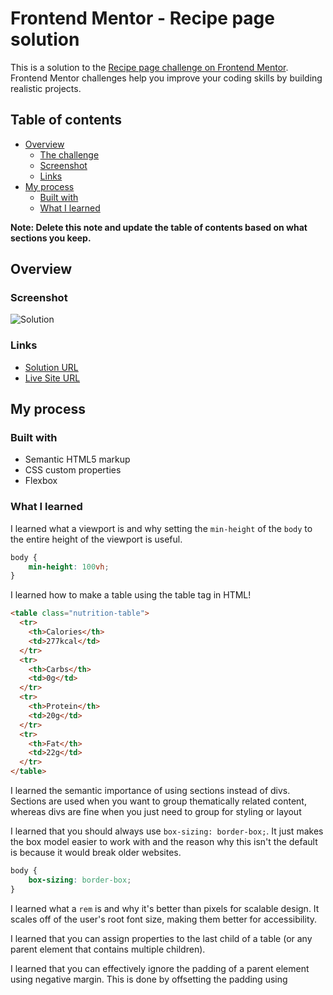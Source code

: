 # Frontend Mentor - Recipe page solution

This is a solution to the [Recipe page challenge on Frontend Mentor](https://www.frontendmentor.io/challenges/recipe-page-KiTsR8QQKm). Frontend Mentor challenges help you improve your coding skills by building realistic projects. 

## Table of contents

- [Overview](#overview)
  - [The challenge](#the-challenge)
  - [Screenshot](#screenshot)
  - [Links](#links)
- [My process](#my-process)
  - [Built with](#built-with)
  - [What I learned](#what-i-learned)

**Note: Delete this note and update the table of contents based on what sections you keep.**

## Overview

### Screenshot

![Solution](/images/solution-screenshot)

### Links

- [Solution URL](https://github.com/HaiDangN/recipe-page)
- [Live Site URL](https://haidangn.github.io/recipe-page/)

## My process

### Built with

- Semantic HTML5 markup
- CSS custom properties
- Flexbox

### What I learned

I learned what a viewport is and why setting the `min-height` of the `body` to the entire height of the viewport is useful.

```css
body {
    min-height: 100vh;
}
```

I learned how to make a table using the table tag in HTML!

```html
<table class="nutrition-table">
  <tr>
    <th>Calories</th>
    <td>277kcal</td>
  </tr>
  <tr>
    <th>Carbs</th>
    <td>0g</td>
  </tr>
  <tr>
    <th>Protein</th>
    <td>20g</td>
  </tr>
  <tr>
    <th>Fat</th>
    <td>22g</td>
  </tr>
</table>  
```

I learned the semantic importance of using sections instead of divs. Sections are used when you want to group thematically related content, whereas divs are fine when you just need to group for styling or layout

I learned that you should always use `box-sizing: border-box;`. It just makes the box model easier to work with and the reason why this isn't the default is because it would break older websites.

```css
body {
    box-sizing: border-box;
}
```

I learned what a `rem` is and why it's better than pixels for scalable design. It scales off of the user's root font size, making them better for accessibility.

I learned that you can assign properties to the last child of a table (or any parent element that contains multiple children).

I learned that you can effectively ignore the padding of a parent element using negative margin. This is done by offsetting the padding using